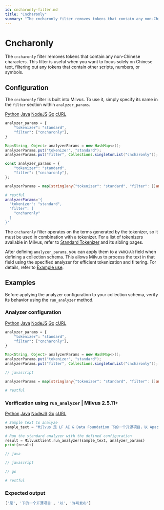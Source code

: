 ```yaml
---
id: cncharonly-filter.md
title: "Cncharonly"
summary: "The cncharonly filter removes tokens that contain any non-Chinese characters. This filter is useful when you want to focus solely on Chinese text, filtering out any tokens that contain other scripts, numbers, or symbols."
---
```


# Cncharonly

The `cncharonly` filter removes tokens that contain any non-Chinese characters. This filter is useful when you want to focus solely on Chinese text, filtering out any tokens that contain other scripts, numbers, or symbols.

## Configuration

The `cncharonly` filter is built into Milvus. To use it, simply specify its name in the `filter` section within `analyzer_params`.

<div class="multipleCode">
    <a href="#python">Python</a>
    <a href="#java">Java</a>
    <a href="#javascript">NodeJS</a>
    <a href="#go">Go</a>
    <a href="#bash">cURL</a>
</div>

```python
analyzer_params = {
    "tokenizer": "standard",
    "filter": ["cncharonly"],
}
```

```java
Map<String, Object> analyzerParams = new HashMap<>();
analyzerParams.put("tokenizer", "standard");
analyzerParams.put("filter", Collections.singletonList("cncharonly"));
```

```javascript
const analyzer_params = {
    "tokenizer": "standard",
    "filter": ["cncharonly"],
};
```

```go
analyzerParams = map[string]any{"tokenizer": "standard", "filter": []any{"cncharonly"}}
```

```bash
# restful
analyzerParams='{
  "tokenizer": "standard",
  "filter": [
    "cncharonly"
  ]
}'

```

The `cncharonly` filter operates on the terms generated by the tokenizer, so it must be used in combination with a tokenizer. For a list of tokenizers available in Milvus, refer to [Standard Tokenizer](standard-tokenizer.md) and its sibling pages.

After defining `analyzer_params`, you can apply them to a `VARCHAR` field when defining a collection schema. This allows Milvus to process the text in that field using the specified analyzer for efficient tokenization and filtering. For details, refer to [Example use](analyzer-overview.md#Example-use).

## Examples

Before applying the analyzer configuration to your collection schema, verify its behavior using the `run_analyzer` method.

### Analyzer configuration

<div class="multipleCode">
    <a href="#python">Python</a>
    <a href="#java">Java</a>
    <a href="#javascript">NodeJS</a>
    <a href="#go">Go</a>
    <a href="#bash">cURL</a>
</div>

```python
analyzer_params = {
    "tokenizer": "standard",
    "filter": ["cncharonly"],
}
```

```java
Map<String, Object> analyzerParams = new HashMap<>();
analyzerParams.put("tokenizer", "standard");
analyzerParams.put("filter", Collections.singletonList("cncharonly"));
```

```javascript
// javascript
```

```go
analyzerParams = map[string]any{"tokenizer": "standard", "filter": []any{"cncharonly"}}
```

```bash
# restful
```

### Verification using `run_analyzer` | Milvus 2.5.11+

<div class="multipleCode">
    <a href="#python">Python</a>
    <a href="#java">Java</a>
    <a href="#javascript">NodeJS</a>
    <a href="#go">Go</a>
    <a href="#bash">cURL</a>
</div>

```python
# Sample text to analyze
sample_text = "Milvus 是 LF AI & Data Foundation 下的一个开源项目，以 Apache 2.0 许可发布。"

# Run the standard analyzer with the defined configuration
result = MilvusClient.run_analyzer(sample_text, analyzer_params)
print(result)
```

```java
// java
```

```javascript
// javascript
```

```go
// go
```

```bash
# restful
```

### Expected output

```python
['是', '下的一个开源项目', '以', '许可发布']
```
